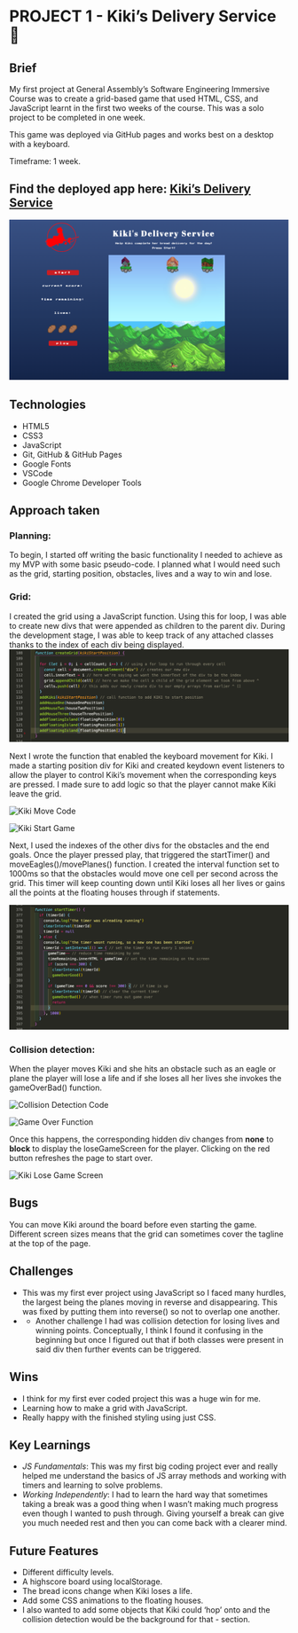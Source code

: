 # PROJECT 1 - Kiki’s Delivery Service 🧹  
## Brief
My first project at General Assembly’s Software Engineering Immersive Course was to create a grid-based game that used HTML, CSS, and JavaScript learnt in the first two weeks of the course. This was a solo project to be completed in one week.

This game was deployed via GitHub pages and works best on a desktop with a keyboard.

Timeframe: 1 week.

## Find the deployed app here: [Kiki’s Delivery Service](https://msgilling.github.io/SEI-Project-1/) 

![Kiki Game](./assets/kiki_start_screen.png)

## Technologies

- HTML5
- CSS3
- JavaScript 
- Git, GitHub & GitHub Pages
- Google Fonts
- VSCode
- Google Chrome Developer Tools

## Approach taken
### Planning:
To begin, I started off writing the basic functionality I needed to achieve as my MVP with some basic pseudo-code. I planned what I would need such as the grid, starting position, obstacles, lives and a way to win and lose.

### Grid:
I created the grid using a JavaScript function. Using this for loop, I was able to create new divs that were appended as children to the parent div. During the development stage, I was able to keep track of any attached classes thanks to the index of each div being displayed.
![Create Grid](./assets/kiki_start_code.png)

Next I wrote the function that enabled the keyboard movement for Kiki. I made a starting position div for Kiki and created keydown event listeners to allow the player to control Kiki’s movement when the corresponding keys are pressed. I made sure to add logic so that the player cannot make Kiki leave the grid.

![Kiki Move Code](./assets/kiki_move_code.png)

![Kiki Start Game](./assets/game_screen.png)

Next, I used the indexes of the other divs for the obstacles and the end goals. Once the player pressed play, that triggered the startTimer() and moveEagles()/movePlanes() function. I created the interval function set to 1000ms so that the obstacles would move one cell per second across the grid. This timer will keep counting down until Kiki loses all her lives or gains all the points at the floating houses through if statements.

![StartTimer code](./assets/starttimer.png)

### Collision detection:
When the player moves Kiki and she hits an obstacle such as an eagle or plane the player will lose a life and if she loses all her lives she invokes the gameOverBad() function.

![Collision Detection Code](./frontend/src/assets/collisioncode.png)

![Game Over Function](./frontend/src/assets/gameoverbadfunction.png)

Once this happens, the corresponding hidden div changes from **none** to **block** to display the loseGameScreen for the player. Clicking on the red button refreshes the page to start over.

![Kiki Lose Game Screen](./frontend/src/assets/gameoverbad.png)

## Bugs
You can move Kiki around the board before even starting the game.
Different screen sizes means that the grid can sometimes cover the tagline at the top of the page.

## Challenges
- This was my first ever project using JavaScript so I faced many hurdles, the largest being the planes moving in reverse and disappearing. This was fixed by putting them into reverse() so not to overlap one another.
- - Another challenge I had was collision detection for losing lives and winning points. Conceptually, I think I found it confusing in the beginning but once I figured out that if both classes were present in said div then further events can be triggered.

## Wins
- I think for my first ever coded project this was a huge win for me. 
- Learning how to make a grid with JavaScript.
- Really happy with the finished styling using just CSS.

## Key Learnings
- *JS Fundamentals*: This was my first big coding project ever and really helped me understand the basics of JS array methods and working with timers and learning to solve problems.
- *Working Independently*: I had to learn the hard way that sometimes taking a break was a good thing when I wasn’t making much progress even though I wanted to push through. Giving yourself a break can give you much needed rest and then you can come back with a clearer mind.

## Future Features
- Different difficulty levels.
- A highscore board using localStorage.
- The bread icons change when Kiki loses a life.
- Add some CSS animations to the floating houses.
- I also wanted to add some objects that Kiki could ‘hop’ onto and the collision detection would be the background for that - section.
